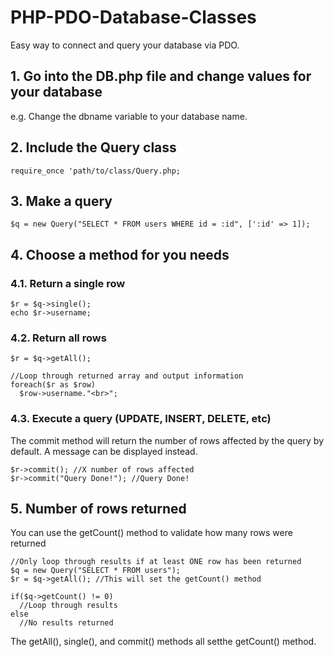 # PHP-PDO-Database-Classes
Easy way to connect and query your database via PDO.

## 1. Go into the DB.php file and change values for your database

e.g. Change the dbname variable to your database name.

## 2. Include the Query class

```
require_once 'path/to/class/Query.php;
```
## 3. Make a query

```
$q = new Query("SELECT * FROM users WHERE id = :id", [':id' => 1]);
```

## 4. Choose a method for you needs

### 4.1. Return a single row

```
$r = $q->single();
echo $r->username;
```

### 4.2. Return all rows

```
$r = $q->getAll();

//Loop through returned array and output information
foreach($r as $row)
  $row->username."<br>";
```

### 4.3. Execute a query (UPDATE, INSERT, DELETE, etc)

The commit method will return the number of rows affected by the query by default. A message can be displayed instead.

```
$r->commit(); //X number of rows affected
$r->commit("Query Done!"); //Query Done!
```

## 5. Number of rows returned

You can use the getCount() method to validate how many rows were returned

```
//Only loop through results if at least ONE row has been returned
$q = new Query("SELECT * FROM users");
$r = $q->getAll(); //This will set the getCount() method

if($q->getCount() != 0)
  //Loop through results
else
  //No results returned
```
The getAll(), single(), and commit() methods all setthe getCount() method.
